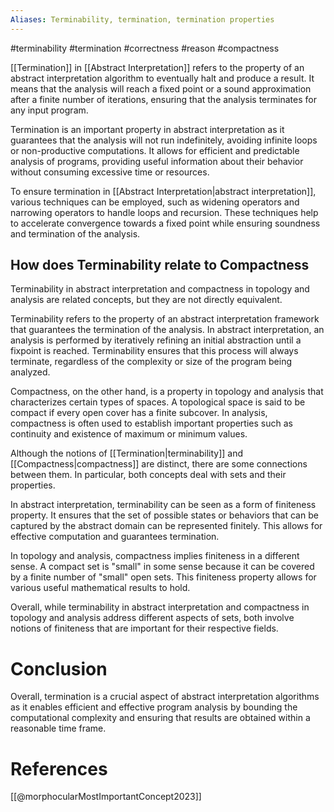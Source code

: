 ```yaml
---
Aliases: Terminability, termination, termination properties
---
```

#terminability #termination #correctness #reason #compactness

[[Termination]] in [[Abstract Interpretation]] refers to the property of an abstract interpretation algorithm to eventually halt and produce a result. It means that the analysis will reach a fixed point or a sound approximation after a finite number of iterations, ensuring that the analysis terminates for any input program.

Termination is an important property in abstract interpretation as it guarantees that the analysis will not run indefinitely, avoiding infinite loops or non-productive computations. It allows for efficient and predictable analysis of programs, providing useful information about their behavior without consuming excessive time or resources.

To ensure termination in [[Abstract Interpretation|abstract interpretation]], various techniques can be employed, such as widening operators and narrowing operators to handle loops and recursion. These techniques help to accelerate convergence towards a fixed point while ensuring soundness and termination of the analysis.

## How does Terminability relate to Compactness

Terminability in abstract interpretation and compactness in topology and analysis are related concepts, but they are not directly equivalent.

Terminability refers to the property of an abstract interpretation framework that guarantees the termination of the analysis. In abstract interpretation, an analysis is performed by iteratively refining an initial abstraction until a fixpoint is reached. Terminability ensures that this process will always terminate, regardless of the complexity or size of the program being analyzed.

Compactness, on the other hand, is a property in topology and analysis that characterizes certain types of spaces. A topological space is said to be compact if every open cover has a finite subcover. In analysis, compactness is often used to establish important properties such as continuity and existence of maximum or minimum values.

Although the notions of [[Termination|terminability]] and [[Compactness|compactness]] are distinct, there are some connections between them. In particular, both concepts deal with sets and their properties.

In abstract interpretation, terminability can be seen as a form of finiteness property. It ensures that the set of possible states or behaviors that can be captured by the abstract domain can be represented finitely. This allows for effective computation and guarantees termination.

In topology and analysis, compactness implies finiteness in a different sense. A compact set is "small" in some sense because it can be covered by a finite number of "small" open sets. This finiteness property allows for various useful mathematical results to hold.

Overall, while terminability in abstract interpretation and compactness in topology and analysis address different aspects of sets, both involve notions of finiteness that are important for their respective fields.

# Conclusion
Overall, termination is a crucial aspect of abstract interpretation algorithms as it enables efficient and effective program analysis by bounding the computational complexity and ensuring that results are obtained within a reasonable time frame.

# References

[[@morphocularMostImportantConcept2023]]